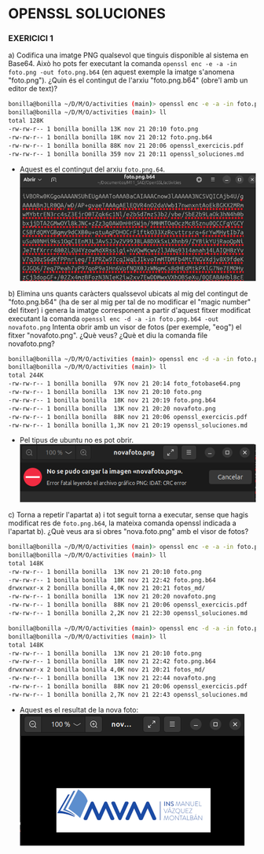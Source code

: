 # OPENSSL SOLUCIONES

### EXERICICI 1 
a)  Codifica una imatge PNG qualsevol que tinguis disponible al sistema en Base64. Això ho pots fer executant la comanda `openssl enc -e -a -in foto.png -out foto.png.b64` (en aquest exemple la imatge s'anomena "foto.png"). ¿Quin és el contingut de l'arxiu "foto.png.b64" (obre'l amb un editor de text)?


```bash
bonilla@bonilla ~/D/M/O/activities (main)> openssl enc -e -a -in foto.png -out foto.png.b64
bonilla@bonilla ~/D/M/O/activities (main)> ll
total 128K
-rw-rw-r-- 1 bonilla bonilla 13K nov 21 20:10 foto.png
-rw-rw-r-- 1 bonilla bonilla 18K nov 21 20:12 foto.png.b64
-rw-rw-r-- 1 bonilla bonilla 88K nov 21 20:06 openssl_exercicis.pdf
-rw-rw-r-- 1 bonilla bonilla 359 nov 21 20:11 openssl_soluciones.md
```
- Aquest es el contingut del arxiu `foto.png.64`.
![Text alternatiu](fotos_md/foto_fotobase64.png)

b) Elimina uns quants caràcters qualssevol ubicats al mig del contingut de "foto.png.b64" (ha de ser al mig per tal de no modificar el "magic number" del fitxer) i genera la imatge corresponent a partir d'aquest fitxer modificat executant la comanda `openssl enc -d -a -in foto.png.b64 -out novafoto.png`  Intenta obrir amb un visor de fotos (per exemple, "eog") el fitxer "novafoto.png". ¿Què veus? ¿Què et diu la comanda file novafoto.png?

```bash
bonilla@bonilla ~/D/M/O/activities (main)> openssl enc -d -a -in foto.png.b64 -out novafoto.png
bonilla@bonilla ~/D/M/O/activities (main)> ll
total 244K
-rw-rw-r-- 1 bonilla bonilla  97K nov 21 20:14 foto_fotobase64.png
-rw-rw-r-- 1 bonilla bonilla  13K nov 21 20:10 foto.png
-rw-rw-r-- 1 bonilla bonilla  18K nov 21 20:19 foto.png.b64
-rw-rw-r-- 1 bonilla bonilla  13K nov 21 20:20 novafoto.png
-rw-rw-r-- 1 bonilla bonilla  88K nov 21 20:06 openssl_exercicis.pdf
-rw-rw-r-- 1 bonilla bonilla 1,3K nov 21 20:19 openssl_soluciones.md
```
- Pel tipus de ubuntu no es pot obrir.
![Text alternatiu](fotos_md/cap_novafoto.png)

c) Torna a repetir l'apartat a) i tot seguit torna a executar, sense que hagis modificat res de `foto.png.b64`, la mateixa comanda openssl indicada a l'apartat b). ¿Què veus ara si obres "nova.foto.png" amb el visor de fotos?

```bash
bonilla@bonilla ~/D/M/O/activities (main)> openssl enc -e -a -in foto.png -out foto.png.b64
bonilla@bonilla ~/D/M/O/activities (main)> ll
total 148K
-rw-rw-r-- 1 bonilla bonilla  13K nov 21 20:10 foto.png
-rw-rw-r-- 1 bonilla bonilla  18K nov 21 22:42 foto.png.b64
drwxrwxr-x 2 bonilla bonilla 4,0K nov 21 20:21 fotos_md/
-rw-rw-r-- 1 bonilla bonilla  13K nov 21 20:20 novafoto.png
-rw-rw-r-- 1 bonilla bonilla  88K nov 21 20:06 openssl_exercicis.pdf
-rw-rw-r-- 1 bonilla bonilla 2,2K nov 21 22:30 openssl_soluciones.md
```
```bash
bonilla@bonilla ~/D/M/O/activities (main)> openssl enc -d -a -in foto.png.b64 -out novafoto.png
bonilla@bonilla ~/D/M/O/activities (main)> ll
total 148K
-rw-rw-r-- 1 bonilla bonilla  13K nov 21 20:10 foto.png
-rw-rw-r-- 1 bonilla bonilla  18K nov 21 22:42 foto.png.b64
drwxrwxr-x 2 bonilla bonilla 4,0K nov 21 20:21 fotos_md/
-rw-rw-r-- 1 bonilla bonilla  13K nov 21 22:44 novafoto.png
-rw-rw-r-- 1 bonilla bonilla  88K nov 21 20:06 openssl_exercicis.pdf
-rw-rw-r-- 1 bonilla bonilla 2,7K nov 21 22:43 openssl_soluciones.md
```

- Aquest es el resultat de la nova foto:
![Text alternatiu](fotos_md/foto_novacheck.png)


